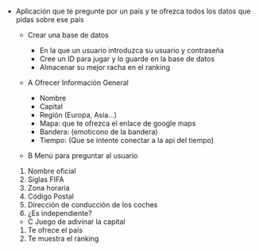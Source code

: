 # 

- Aplicación que te pregunte por un país y te ofrezca todos los datos que pidas sobre ese país

    - Crear una base de datos
        - En la que un usuario introduzca su usuario y contraseña 
        - Cree un ID para jugar y lo guarde en la base de datos
        - Almacenar su mejor racha en el ranking

    - A Ofrecer Información General
        - Nombre
        - Capital
        - Región (Europa, Asia…)
        - Mapa: que te ofrezca el enlace de google maps
        - Bandera: (emoticono de la bandera)
        - Tiempo: (Que se intente conectar a la api del tiempo)

    - B Menú para preguntar al usuario
    1. Nombre oficial
    2. Siglas FIFA
    3. Zona horaria 
    4. Código Postal
    5. Dirección de conducción de los coches
    6. ¿Es independiente?

    - C Juego de adivinar la capital
    1. Te ofrece el país
    2. Te muestra el ranking